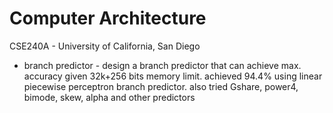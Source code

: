 # Computer Architecture
CSE240A - University of California, San Diego

* branch predictor - 
  design a branch predictor that can achieve max. accuracy given 32k+256 bits memory limit.
  achieved 94.4% using linear piecewise perceptron branch predictor.
  also tried Gshare, power4, bimode, skew, alpha and other predictors
